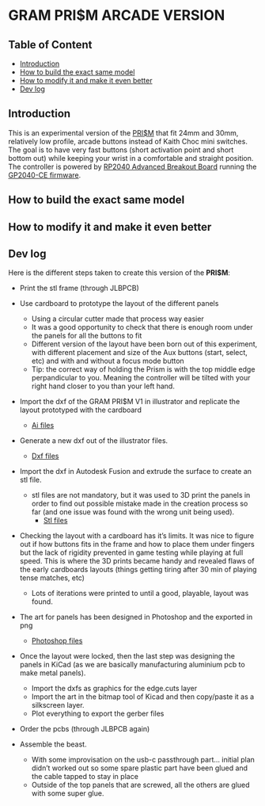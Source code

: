 # GRAM PRI$M ARCADE VERSION

## Table of Content
- [Introduction](#Introduction)
- [How to build the exact same model](#How-to-build-the-exact-same-model)
- [How to modify it and make it even better](#How-to-modify-it-and-make-it-even-better)
- [Dev log](#Dev-log)

## Introduction

This is an experimental version of the [PRI$M](https://github.com/GrammyMoney/GRAM-PRISM) that fit 24mm and 30mm, relatively low profile, arcade buttons instead of Kaith Choc mini switches.
The goal is to have very fast buttons (short activation point and short bottom out) while keeping your wrist in a comfortable and straight position.
The controller is powered by [RP2040 Advanced Breakout Board](https://github.com/OpenStickCommunity/Hardware/tree/main/RP2040%20Advanced%20Breakout%20Board) running the [GP2040-CE firmware](https://github.com/OpenStickCommunity/GP2040-CE).

## How to build the exact same model

## How to modify it and make it even better


## Dev log

Here is the different steps taken to create this version of the **PRI$M**:
- Print the stl frame (through JLBPCB)
- Use cardboard to prototype the layout of the different panels
    - Using a circular cutter made that process way easier
    - It was a good opportunity to check that there is enough room under the panels for all the buttons to fit
    - Different version of the layout have been born out of this experiment, with different placement and size of the Aux buttons (start, select, etc) and with and without a focus mode button
    - Tip: the correct way of holding the Prism is with the top middle edge perpandicular to you. Meaning the controller will be tilted with your right hand closer to you than your left hand.


- Import the dxf of the GRAM PRI$M V1 in illustrator and replicate the layout prototyped with the cardboard
    - [Ai files](https://github.com/Avtom/GRAM-PRISM/tree/arcade-V1/Arcade%20%20v1/illustrator)
- Generate a new dxf out of the illustrator files.
    - [Dxf files](https://github.com/Avtom/GRAM-PRISM/tree/arcade-V1/Arcade%20%20v1/dxf)
- Import the dxf in Autodesk Fusion and extrude the surface to create an stl file.
    - stl files are not mandatory, but it was used to 3D print the panels in order to find out possible mistake made in the creation process so far (and one issue was found with the wrong unit being used). 
        - [Stl files](https://github.com/Avtom/GRAM-PRISM/tree/arcade-V1/Arcade%20%20v1/stl/stl%202mm%20thick)
- Checking the layout with a cardboard has it’s limits. It was nice to figure out if how buttons fits in the frame and how to place them under fingers but the lack of rigidity prevented in game testing while playing at full speed. This is where the 3D prints became handy and revealed flaws of the early cardboards layouts (things getting tiring after 30 min of playing tense matches, etc)
    - Lots of iterations were printed to until a good, playable, layout was found.
- The art for panels has been designed in Photoshop and the exported in png
    - [Photoshop files](https://github.com/Avtom/GRAM-PRISM/tree/arcade-V1/Arcade%20%20v1/art)
- Once the layout were locked, then the last step was designing the panels in KiCad (as we are basically manufacturing aluminium pcb to make metal panels).
    - Import the dxfs as graphics for the edge.cuts layer
    - Import the art in the bitmap tool of Kicad and then copy/paste it as a silkscreen layer.
    - Plot everything to export the gerber files
- Order the pcbs (through JLBPCB again)
- Assemble the beast.
    - With some improvisation on the usb-c passthrough part… initial plan didn’t worked out so some spare plastic part have been glued and the cable tapped to stay in place
    - Outside of the top panels that are screwed, all the others are glued with some super glue.
